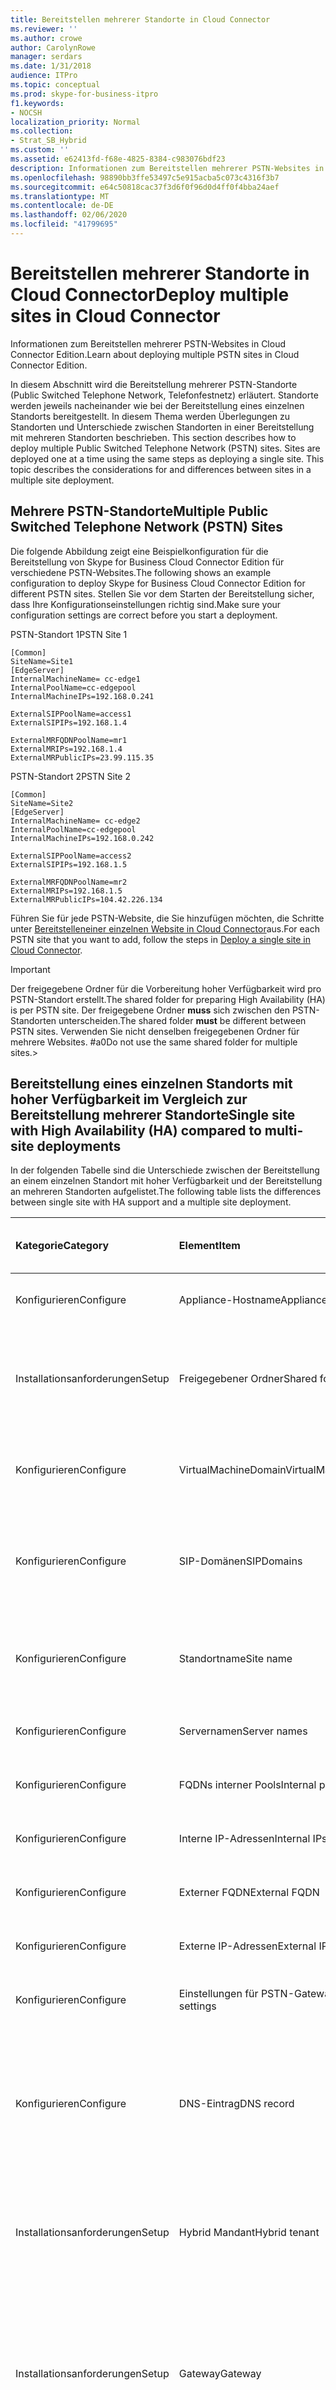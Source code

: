 ```yaml
---
title: Bereitstellen mehrerer Standorte in Cloud Connector
ms.reviewer: ''
ms.author: crowe
author: CarolynRowe
manager: serdars
ms.date: 1/31/2018
audience: ITPro
ms.topic: conceptual
ms.prod: skype-for-business-itpro
f1.keywords:
- NOCSH
localization_priority: Normal
ms.collection:
- Strat_SB_Hybrid
ms.custom: ''
ms.assetid: e62413fd-f68e-4825-8384-c983076bdf23
description: Informationen zum Bereitstellen mehrerer PSTN-Websites in Cloud Connector Edition.
ms.openlocfilehash: 98890bb3ffe53497c5e915acba5c073c4316f3b7
ms.sourcegitcommit: e64c50818cac37f3d6f0f96d0d4ff0f4bba24aef
ms.translationtype: MT
ms.contentlocale: de-DE
ms.lasthandoff: 02/06/2020
ms.locfileid: "41799695"
---
```

# <a name="deploy-multiple-sites-in-cloud-connector"></a><span data-ttu-id="39b3c-103">Bereitstellen mehrerer Standorte in Cloud Connector</span><span class="sxs-lookup"><span data-stu-id="39b3c-103">Deploy multiple sites in Cloud Connector</span></span>
 
<span data-ttu-id="39b3c-104">Informationen zum Bereitstellen mehrerer PSTN-Websites in Cloud Connector Edition.</span><span class="sxs-lookup"><span data-stu-id="39b3c-104">Learn about deploying multiple PSTN sites in Cloud Connector Edition.</span></span>
  
<span data-ttu-id="39b3c-p101">In diesem Abschnitt wird die Bereitstellung mehrerer PSTN-Standorte (Public Switched Telephone Network, Telefonfestnetz) erläutert. Standorte werden jeweils nacheinander wie bei der Bereitstellung eines einzelnen Standorts bereitgestellt. In diesem Thema werden Überlegungen zu Standorten und Unterschiede zwischen Standorten in einer Bereitstellung mit mehreren Standorten beschrieben. </span><span class="sxs-lookup"><span data-stu-id="39b3c-p101">This section describes how to deploy multiple Public Switched Telephone Network (PSTN) sites. Sites are deployed one at a time using the same steps as deploying a single site. This topic describes the considerations for and differences between sites in a multiple site deployment.</span></span> 
  
## <a name="multiple-public-switched-telephone-network-pstn-sites"></a><span data-ttu-id="39b3c-108">Mehrere PSTN-Standorte</span><span class="sxs-lookup"><span data-stu-id="39b3c-108">Multiple Public Switched Telephone Network (PSTN) Sites</span></span>

<span data-ttu-id="39b3c-109">Die folgende Abbildung zeigt eine Beispielkonfiguration für die Bereitstellung von Skype for Business Cloud Connector Edition für verschiedene PSTN-Websites.</span><span class="sxs-lookup"><span data-stu-id="39b3c-109">The following shows an example configuration to deploy Skype for Business Cloud Connector Edition for different PSTN sites.</span></span> <span data-ttu-id="39b3c-110">Stellen Sie vor dem Starten der Bereitstellung sicher, dass Ihre Konfigurationseinstellungen richtig sind.</span><span class="sxs-lookup"><span data-stu-id="39b3c-110">Make sure your configuration settings are correct before you start a deployment.</span></span>
  
<span data-ttu-id="39b3c-111">PSTN-Standort 1</span><span class="sxs-lookup"><span data-stu-id="39b3c-111">PSTN Site 1</span></span>
  
```
[Common]
SiteName=Site1
[EdgeServer]
InternalMachineName= cc-edge1
InternalPoolName=cc-edgepool
InternalMachineIPs=192.168.0.241

ExternalSIPPoolName=access1
ExternalSIPIPs=192.168.1.4

ExternalMRFQDNPoolName=mr1
ExternalMRIPs=192.168.1.4
ExternalMRPublicIPs=23.99.115.35
```

<span data-ttu-id="39b3c-112">PSTN-Standort 2</span><span class="sxs-lookup"><span data-stu-id="39b3c-112">PSTN Site 2</span></span>
  
```
[Common]
SiteName=Site2
[EdgeServer]
InternalMachineName= cc-edge2
InternalPoolName=cc-edgepool
InternalMachineIPs=192.168.0.242

ExternalSIPPoolName=access2
ExternalSIPIPs=192.168.1.5

ExternalMRFQDNPoolName=mr2
ExternalMRIPs=192.168.1.5
ExternalMRPublicIPs=104.42.226.134
```

<span data-ttu-id="39b3c-113">Führen Sie für jede PSTN-Website, die Sie hinzufügen möchten, die Schritte unter [Bereitstelleneiner einzelnen Website in Cloud Connector](deploy-a-single-site-in-cloud-connector.md)aus.</span><span class="sxs-lookup"><span data-stu-id="39b3c-113">For each PSTN site that you want to add, follow the steps in [Deploy a single site in Cloud Connector](deploy-a-single-site-in-cloud-connector.md).</span></span>
  
> [!IMPORTANT]
> <span data-ttu-id="39b3c-114">Der freigegebene Ordner für die Vorbereitung hoher Verfügbarkeit wird pro PSTN-Standort erstellt.</span><span class="sxs-lookup"><span data-stu-id="39b3c-114">The shared folder for preparing High Availability (HA) is per PSTN site.</span></span> <span data-ttu-id="39b3c-115">Der freigegebene Ordner **muss** sich zwischen den PSTN-Standorten unterscheiden.</span><span class="sxs-lookup"><span data-stu-id="39b3c-115">The shared folder **must** be different between PSTN sites.</span></span> <span data-ttu-id="39b3c-116">Verwenden Sie nicht denselben freigegebenen Ordner für mehrere Websites. #a0</span><span class="sxs-lookup"><span data-stu-id="39b3c-116">Do not use the same shared folder for multiple sites.></span></span> 
  
## <a name="single-site-with-high-availability-ha-compared-to-multi-site-deployments"></a><span data-ttu-id="39b3c-117">Bereitstellung eines einzelnen Standorts mit hoher Verfügbarkeit im Vergleich zur Bereitstellung mehrerer Standorte</span><span class="sxs-lookup"><span data-stu-id="39b3c-117">Single site with High Availability (HA) compared to multi-site deployments</span></span>
<span data-ttu-id="39b3c-118"><a name="BKMK_SingleSitecomparedtomulti-site"> </a></span><span class="sxs-lookup"><span data-stu-id="39b3c-118"><a name="BKMK_SingleSitecomparedtomulti-site"> </a></span></span>

<span data-ttu-id="39b3c-119">In der folgenden Tabelle sind die Unterschiede zwischen der Bereitstellung an einem einzelnen Standort mit hoher Verfügbarkeit und der Bereitstellung an mehreren Standorten aufgelistet.</span><span class="sxs-lookup"><span data-stu-id="39b3c-119">The following table lists the differences between single site with HA support and a multiple site deployment.</span></span>
  
|<span data-ttu-id="39b3c-120">**Kategorie**</span><span class="sxs-lookup"><span data-stu-id="39b3c-120">**Category**</span></span>|<span data-ttu-id="39b3c-121">**Element**</span><span class="sxs-lookup"><span data-stu-id="39b3c-121">**Item**</span></span>|<span data-ttu-id="39b3c-122">**Einzelner Standort mit hoher Verfügbarkeit**</span><span class="sxs-lookup"><span data-stu-id="39b3c-122">**Single-Site with HA**</span></span>|<span data-ttu-id="39b3c-123">**Mehrere Standorte**</span><span class="sxs-lookup"><span data-stu-id="39b3c-123">**Multi-Site**</span></span>|
|:-----|:-----|:-----|:-----|
|<span data-ttu-id="39b3c-124">Konfigurieren</span><span class="sxs-lookup"><span data-stu-id="39b3c-124">Configure</span></span>  <br/> |<span data-ttu-id="39b3c-125">Appliance-Hostname</span><span class="sxs-lookup"><span data-stu-id="39b3c-125">Appliance Host Name</span></span> <br/> |<span data-ttu-id="39b3c-126">**Unterschiedlich** für alle Appliances</span><span class="sxs-lookup"><span data-stu-id="39b3c-126">**Different** across appliances</span></span> <br/> |<span data-ttu-id="39b3c-127">**Unterschiedlich** für alle PSTN-Standorte</span><span class="sxs-lookup"><span data-stu-id="39b3c-127">**Different** across PSTN sites</span></span> <br/> |
|<span data-ttu-id="39b3c-128">Installationsanforderungen</span><span class="sxs-lookup"><span data-stu-id="39b3c-128">Setup</span></span>  <br/> |<span data-ttu-id="39b3c-129">Freigegebener Ordner</span><span class="sxs-lookup"><span data-stu-id="39b3c-129">Shared folder</span></span>  <br/> |<span data-ttu-id="39b3c-130">Erfordert **denselben** freigegebenen Ordner für Appliances</span><span class="sxs-lookup"><span data-stu-id="39b3c-130">Requires the **same** shared folder across appliances</span></span> <br/> |<span data-ttu-id="39b3c-131">Benötigt für jede Appliance einen **unterschiedlichen** freigegebenen Ordner.</span><span class="sxs-lookup"><span data-stu-id="39b3c-131">Requires a **different** shared folder across appliances</span></span> <br/> |
|<span data-ttu-id="39b3c-132">Konfigurieren</span><span class="sxs-lookup"><span data-stu-id="39b3c-132">Configure</span></span>  <br/> |<span data-ttu-id="39b3c-133">VirtualMachineDomain</span><span class="sxs-lookup"><span data-stu-id="39b3c-133">VirtualMachineDomain</span></span>  <br/> |<span data-ttu-id="39b3c-134">Benötigt für alle Appliances **dieselbe** Domäne.</span><span class="sxs-lookup"><span data-stu-id="39b3c-134">Requires the **same** domain across appliances</span></span> <br/> |<span data-ttu-id="39b3c-135">Benötigt **dieselbe** Domäne für alle PSTN-Standorte</span><span class="sxs-lookup"><span data-stu-id="39b3c-135">Requires the **same** domain across PSTN sites</span></span> <br/> |
|<span data-ttu-id="39b3c-136">Konfigurieren</span><span class="sxs-lookup"><span data-stu-id="39b3c-136">Configure</span></span>  <br/> |<span data-ttu-id="39b3c-137">SIP-Domänen</span><span class="sxs-lookup"><span data-stu-id="39b3c-137">SIPDomains</span></span>  <br/> |<span data-ttu-id="39b3c-138">Domänennamen und Reihenfolge sollten für Appliances **identisch** sein.</span><span class="sxs-lookup"><span data-stu-id="39b3c-138">Domain names and order should be the **same** across appliances</span></span> <br/> |<span data-ttu-id="39b3c-139">Domänennamen und Reihenfolge sollten für PSTN-Websites **identisch** sein.</span><span class="sxs-lookup"><span data-stu-id="39b3c-139">Domain names and order should be the **same** across PSTN sites</span></span> <br/> |
|<span data-ttu-id="39b3c-140">Konfigurieren</span><span class="sxs-lookup"><span data-stu-id="39b3c-140">Configure</span></span>  <br/> |<span data-ttu-id="39b3c-141">Standortname</span><span class="sxs-lookup"><span data-stu-id="39b3c-141">Site name</span></span>  <br/> |<span data-ttu-id="39b3c-142">**Identischer** Standortname für alle Appliances</span><span class="sxs-lookup"><span data-stu-id="39b3c-142">**Same** Site Name across appliances</span></span> <br/> |<span data-ttu-id="39b3c-143">**Unterschiedlicher** Standortname für jeden einzelnen PSTN-Standort</span><span class="sxs-lookup"><span data-stu-id="39b3c-143">**Different** Site Name across PSTN sites</span></span> <br/> |
|<span data-ttu-id="39b3c-144">Konfigurieren</span><span class="sxs-lookup"><span data-stu-id="39b3c-144">Configure</span></span>  <br/> |<span data-ttu-id="39b3c-145">Servernamen</span><span class="sxs-lookup"><span data-stu-id="39b3c-145">Server names</span></span>  <br/> |<span data-ttu-id="39b3c-146">**Unterschiedlich** für alle Appliances</span><span class="sxs-lookup"><span data-stu-id="39b3c-146">**Different** across appliances</span></span> <br/> |<span data-ttu-id="39b3c-147">**Unterschiedlich** für alle PSTN-Standorte</span><span class="sxs-lookup"><span data-stu-id="39b3c-147">**Different** across PSTN sites</span></span> <br/> |
|<span data-ttu-id="39b3c-148">Konfigurieren</span><span class="sxs-lookup"><span data-stu-id="39b3c-148">Configure</span></span>  <br/> |<span data-ttu-id="39b3c-149">FQDNs interner Pools</span><span class="sxs-lookup"><span data-stu-id="39b3c-149">Internal pool FQDNs</span></span>  <br/> |<span data-ttu-id="39b3c-150">**Identisch** für alle Appliances</span><span class="sxs-lookup"><span data-stu-id="39b3c-150">**Same** across appliances</span></span> <br/> |<span data-ttu-id="39b3c-151">**Identisch** für alle PSTN-Standorte</span><span class="sxs-lookup"><span data-stu-id="39b3c-151">**Same** across PSTN sites</span></span> <br/> |
|<span data-ttu-id="39b3c-152">Konfigurieren</span><span class="sxs-lookup"><span data-stu-id="39b3c-152">Configure</span></span>  <br/> |<span data-ttu-id="39b3c-153">Interne IP-Adressen</span><span class="sxs-lookup"><span data-stu-id="39b3c-153">Internal IPs</span></span>  <br/> |<span data-ttu-id="39b3c-154">**Unterschiedlich** für alle Appliances</span><span class="sxs-lookup"><span data-stu-id="39b3c-154">**Different** across appliances</span></span> <br/> |<span data-ttu-id="39b3c-155">**Unterschiedlich** für alle PSTN-Standorte</span><span class="sxs-lookup"><span data-stu-id="39b3c-155">**Different** across PSTN sites</span></span> <br/> |
|<span data-ttu-id="39b3c-156">Konfigurieren</span><span class="sxs-lookup"><span data-stu-id="39b3c-156">Configure</span></span>  <br/> |<span data-ttu-id="39b3c-157">Externer FQDN</span><span class="sxs-lookup"><span data-stu-id="39b3c-157">External FQDN</span></span>  <br/> |<span data-ttu-id="39b3c-158">**Identisch** für alle Appliances</span><span class="sxs-lookup"><span data-stu-id="39b3c-158">**Same** across appliances</span></span> <br/> |<span data-ttu-id="39b3c-159">**Unterschiedlich** für alle PSTN-Standorte</span><span class="sxs-lookup"><span data-stu-id="39b3c-159">**Different** across PSTN sites</span></span> <br/> |
|<span data-ttu-id="39b3c-160">Konfigurieren</span><span class="sxs-lookup"><span data-stu-id="39b3c-160">Configure</span></span>  <br/> |<span data-ttu-id="39b3c-161">Externe IP-Adressen</span><span class="sxs-lookup"><span data-stu-id="39b3c-161">External IPs</span></span>  <br/> |<span data-ttu-id="39b3c-162">**Unterschiedlich** für alle Appliances</span><span class="sxs-lookup"><span data-stu-id="39b3c-162">**Different** across appliances</span></span> <br/> |<span data-ttu-id="39b3c-163">**Unterschiedlich** für alle PSTN-Standorte</span><span class="sxs-lookup"><span data-stu-id="39b3c-163">**Different** across PSTN sites</span></span> <br/> |
|<span data-ttu-id="39b3c-164">Konfigurieren</span><span class="sxs-lookup"><span data-stu-id="39b3c-164">Configure</span></span>  <br/> |<span data-ttu-id="39b3c-165">Einstellungen für PSTN-Gateway</span><span class="sxs-lookup"><span data-stu-id="39b3c-165">PSTN GW settings</span></span>  <br/> |<span data-ttu-id="39b3c-166">**Identisch** für alle Appliances</span><span class="sxs-lookup"><span data-stu-id="39b3c-166">**Same** across appliances</span></span> <br/> |<span data-ttu-id="39b3c-167">**Unterschiedlich** für alle PSTN-Standorte</span><span class="sxs-lookup"><span data-stu-id="39b3c-167">**Different** across PSTN sites</span></span> <br/> |
|<span data-ttu-id="39b3c-168">Konfigurieren</span><span class="sxs-lookup"><span data-stu-id="39b3c-168">Configure</span></span>  <br/> |<span data-ttu-id="39b3c-169">DNS-Eintrag</span><span class="sxs-lookup"><span data-stu-id="39b3c-169">DNS record</span></span>  <br/> |<span data-ttu-id="39b3c-170">Hinzufügen von Datensätzen mit **denselben** FQDNs für externen Zugriff und **unterschiedlichen** IP-Adressen</span><span class="sxs-lookup"><span data-stu-id="39b3c-170">Add records with the **same** External Access FQDNs and **different** IP addresses</span></span> <br/> |<span data-ttu-id="39b3c-171">Datensätze mit **unterschiedlichen** FQDNs für externen Zugriff und **unterschiedlichen** IP-Adressen hinzufügen</span><span class="sxs-lookup"><span data-stu-id="39b3c-171">Add records with **different** External Access FQDNs and **different** IP addresses</span></span> <br/> |
|<span data-ttu-id="39b3c-172">Installationsanforderungen</span><span class="sxs-lookup"><span data-stu-id="39b3c-172">Setup</span></span>  <br/> |<span data-ttu-id="39b3c-173">Hybrid Mandant</span><span class="sxs-lookup"><span data-stu-id="39b3c-173">Hybrid tenant</span></span>  <br/> |<span data-ttu-id="39b3c-174">„HybridPSTNSite“ festlegen</span><span class="sxs-lookup"><span data-stu-id="39b3c-174">Set HybridPSTNSite</span></span>  <br/> <span data-ttu-id="39b3c-175">Peer-Ziel für Fallback einrichten</span><span class="sxs-lookup"><span data-stu-id="39b3c-175">Set PeerDestination for fallback</span></span>  <br/> |<span data-ttu-id="39b3c-176">„HybridPSTNSite“ festlegen</span><span class="sxs-lookup"><span data-stu-id="39b3c-176">Set HybridPSTNSite</span></span>  <br/> <span data-ttu-id="39b3c-177">Peer-Ziel für Fallback einrichten</span><span class="sxs-lookup"><span data-stu-id="39b3c-177">Set PeerDestination for fallback</span></span>  <br/> |
|<span data-ttu-id="39b3c-178">Installationsanforderungen</span><span class="sxs-lookup"><span data-stu-id="39b3c-178">Setup</span></span>  <br/> |<span data-ttu-id="39b3c-179">Gateway</span><span class="sxs-lookup"><span data-stu-id="39b3c-179">Gateway</span></span>  <br/> |<span data-ttu-id="39b3c-180">Vermittlungsserver-Gateway **M:N**-Zuordnung an diesem Standort</span><span class="sxs-lookup"><span data-stu-id="39b3c-180">MS GW **M:N** mapping in this site</span></span> <br/> |<span data-ttu-id="39b3c-181">PSTN-Gateways an den einzelnen PSTN-Standorten sollten nur Verbindungen mit Vermittlungsservern am gleichen Standort herstellen.</span><span class="sxs-lookup"><span data-stu-id="39b3c-181">PSTN gateway(s) in each PSTN site should only connect to the Mediation Server(s) in the same site</span></span>  <br/> |
|<span data-ttu-id="39b3c-182">Installationsanforderungen</span><span class="sxs-lookup"><span data-stu-id="39b3c-182">Setup</span></span>  <br/> |<span data-ttu-id="39b3c-183">Benutzer</span><span class="sxs-lookup"><span data-stu-id="39b3c-183">User</span></span>  <br/> |<span data-ttu-id="39b3c-184">„UserPSTNSettings“ festlegen</span><span class="sxs-lookup"><span data-stu-id="39b3c-184">Set UserPSTNSettings</span></span>  <br/> |<span data-ttu-id="39b3c-185">„UserPSTNSettings“ festlegen</span><span class="sxs-lookup"><span data-stu-id="39b3c-185">Set UserPSTNSettings</span></span>  <br/> |
   

